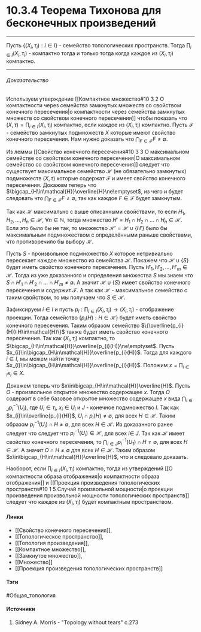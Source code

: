 # 10.3.4 Теорема Тихонова для бесконечных произведений
***
Пусть $\{(X_{i},\tau_{i}):i\in I\}$ - семейство топологических пространств. Тогда $\prod_{i\in I}(X_{i},\tau_{i})$ - компактно тогда и только тогда когда каждое из $(X_{i},\tau_{i})$ компактно.
***
###### Доказательство
Используем утверждение [[Компактное множество#10 3 2 О компактности через семейства замкнутых множеств со свойством конечного пересечения|о компактности через семейства замкнутых множеств со свойством конечного пересечения]] чтобы показать что $(X,\tau)=\prod_{i\in I}(X_{i},\tau_{i})$ компактно, если каждое из $(X_{i},\tau_{i})$ компактно. Пусть $\mathcal{F}$ - семейство замкнутых подмножеств $X$ которые имеют свойство конечного пересечения. Нам нужно доказать что $\bigcap_{F\in\mathcal{F}}F\ne\emptyset$.

Из леммы [[Свойство конечного пересечения#10 3 3 О максимальном семействе со свойством конечного пересечения|О максимальном семейство со свойством конечного пересечения]] следует что существует максимальное семейство $\mathcal{H}$ (не обязательно замкнутых) подмножеств $(X,\tau)$ которые содержат $\mathcal{F}$ и имеет свойство конечного пересечения. Докажем теперь что $\bigcap_{H\in\mathcal{H}}\overline{H}\ne\emptyset$, из чего и будет следовать что $\bigcap_{F\in\mathcal{F}}F\ne\emptyset$, так как каждое $F\in\mathcal{F}$ будет замкнутым.

Так как $\mathcal{H}$ максимально с выше описанными свойствами, то если $H_{1},H_{2},\dots,H_{n}\in\mathcal{H}$, $\forall n\in\mathbb{N}$, тогда множество $H'=H_{1}\cap H_{2}\cap\dots\cap H_{n}\in\mathcal{H}$. Если это было бы не так, то множество $\mathcal{H}'=\mathcal{H}\cup\{H'\}$ было бы максимальным подмножеством с определёнными раньше свойствами, что противоречило бы выбору $\mathcal{H}$.

Пусть $S$ - произвольное подмножество $X$ которое нетривиально пересекает каждое множество из семейства $\mathcal{H}$. Покажем что $\mathcal{H}\cup\{S\}$ будет иметь свойство конечного пересечения. Пусть $H'_{1},H'_{2},\dots,H'_{m}\in\mathcal{H}$. Тогда из уже доказанного и определения множества $S$ мы знаем что $S\cap H'_{1}\cap H'_{2}\cap\dots\cap H'_{m}\ne\emptyset$. А значит $\mathcal{H}\cup\{S\}$ имеет свойство конечного пересечения и содержит $\mathcal{F}$. А так как $\mathcal{H}$ - максимальное семейство с таким свойством, то мы получаем что $S\in\mathcal{H}$.

Зафиксируем $i\in I$ и пусть $p_{i}:\prod_{i\in I}(X_{i},\tau_{i})\to(X_{i},\tau_{i})$ - отображение проекции. Тогда семейство $\{p_{i}(H):H\in\mathcal{H}\}$ будет иметь свойство конечного пересечения. Таким образом семейство $\{\overline{p_{i}(H)}:H\in\mathcal{H}\}$ также будет иметь свойство конечного пересечения. Так как $(X_{i},\tau_{i})$ компактно, то $\bigcap_{H\in\mathcal{H}}\overline{p_{i}(H)}\ne\emptyset$. Пусть $x_{i}\in\bigcap_{H\in\mathcal{H}}\overline{p_{i}(H)}$. Тогда для каждого $i\in I$, мы можем найти точку $x_{i}\in\bigcap_{H\in\mathcal{H}}\overline{p_{i}(H)}$. Положим $x=\prod_{i\in I}x_{i}\in X$.

Докажем теперь что $x\in\bigcap_{H\in\mathcal{H}}\overline{H}$. Пусть $O$ - произвольное открытое множество содержащее $x$. Тогда $O$ содержит в себе базовое открытое множество содержащее $x$ вида $\bigcap_{i\in J}p_{i}^{-1}(U_{i})$, где $U_{i}\in\tau_{i}$, $x_{i}\in U_{i}$ и $J$ - конечное подмножество $I$. Так как $x_{i}\in\overline{p_{i}(H)}$, $U_{i}\cap p_{i}(H)\ne\emptyset$, для всех $H\in\mathcal{H}$. Таким образом $p_{i}^{-1}(U_{i})\cap H\ne\emptyset$, для всех $H\in\mathcal{H}$. Из доказанного ранее следует что следует что $p_{i}^{-1}(U_{i})\in\mathcal{H}$, для всех $i\in\ J$. Так как $\mathcal{H}$ имеет свойство конечного пересечения, то $\bigcap_{i\in J}p_{i}^{-1}(U_{1})\cap H\ne\emptyset$, для всех $H\in\mathcal{H}$. А значит $O\cap H\ne\emptyset$ для всех $H\in\mathcal{H}$. Таким образом $x\in\bigcap_{H\in\mathcal{H}}\overline{H}$, что и следовало доказать.

Наоборот, если $\prod_{i\in I}(X_{i},\tau_{i})$ компактно, тогда из утверждений [[О компактности образа отображения|о компактности образа отображения]] и [[Проекция произведения топологических пространств#10 1 5 Случай произвольной мощности|о проекции произведения произвольной мощности топологических пространств]] следует что каждое из $(X_{i},\tau_{i})$ будет компактным пространством.
#### Линки
- [[Свойство конечного пересечения]],
- [[Топологическое пространство]],
- [[Топология произведения]],
- [[Компактное множество]],
- [[Замкнутое множество]],
- [[Множество]]
- [[Проекция произведения топологических пространств]]
#### Тэги
 #Общая_топология 
#### Источники
1. Sidney A. Morris - "Topology without tears" c.273